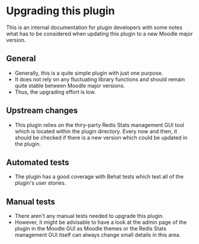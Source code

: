Upgrading this plugin
=====================

This is an internal documentation for plugin developers with some notes what has to be considered when updating this plugin to a new Moodle major version.

General
-------

* Generally, this is a quite simple plugin with just one purpose.
* It does not rely on any fluctuating library functions and should remain quite stable between Moodle major versions.
* Thus, the upgrading effort is low.


Upstream changes
----------------

* This plugin relies on the thiry-party Redis Stats management GUI tool which is located within the plugin directory. Every now and then, it should be checked if there is a new version which could be updated in the plugin.


Automated tests
---------------

* The plugin has a good coverage with Behat tests which test all of the plugin's user stories.


Manual tests
------------

* There aren't any manual tests needed to upgrade this plugin.
* However, it might be advisable to have a look at the admin page of the plugin in the Moodle GUI as Moodle themes or the Redis Stats management GUI itself can always change small details in this area.
